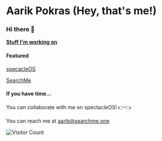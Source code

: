 # Aarik Pokras (Hey, that's me!)
### Hi there 👋
[**Stuff I'm working on**](https://aarikpokras.github.io/stuff-ive-been-working-on/)
#### Featured
[specacleOS](https://github.com/aarikpokras/spectacleos)

[SearchMe](https://searchme.one)
#### If you have time...
You can collaborate with me on spectacleOS! 👉👈

You can reach me at aarik@searchme.one
<!--
**aarikpokras/aarikpokras** is a ✨ _special_ ✨ repository because its `README.md` (this file) appears on your GitHub profile.

Here are some ideas to get you started:

- 🔭 I’m currently working on ...
- 🌱 I’m currently learning ...
- 👯 I’m looking to collaborate on ...
- 🤔 I’m looking for help with ...
- 💬 Ask me about ...
- 📫 How to reach me: ...
- 😄 Pronouns: ...
- ⚡ Fun fact: ...
-->
![Visitor Count](https://profile-counter.glitch.me/aarikpokras/count.svg)
